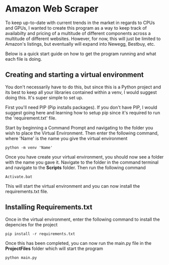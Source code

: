 # Amazon Web Scraper
To keep up-to-date with current trends in the market in regards to CPUs and GPUs, I wanted to create this program as a way to keep track of availabilty and pricing of a multitude of different components across a multitude of different websites.
However, for now, this will just be limited to Amazon's listings, but eventually will expand into Newegg, Bestbuy, etc.

Below is a quick start guide on how to get the program running and what each file is doing. 

## Creating and starting a virtual environment
You don't necessarily have to do this, but since this is a Python project and its best to keep all your libraries contained within a venv, I would suggest doing this. It's super simple to set up. 

First you'll need PIP (Pip installs packages). If you don't have PIP, I would suggest going here and learning how to setup pip since it's required to run the 'requirement.txt' file. 

Start by beginning a Command Prompt and navigating to the folder you wish to place the Virtual Environment. Then enter the following command, where 'Name' is the name you give the virtual environment

```
python -m venv 'Name'
```

Once you have create your virtual environment, you should now see a folder with the name you gave it. Navigate to the folder in the command terminal and navigate to the **Scripts** folder. Then run the following command

```
Activate.bat
```

This will start the virtual environment and you can now install the requirements.txt file. 

## Installing Requirements.txt
Once in the virtual environment, enter the following command to install the depencies for the project

```
pip install -r requirements.txt
```

Once this has been completed, you can now run the main.py file in the **ProjectFiles** folder which will start the program

```
python main.py
```
